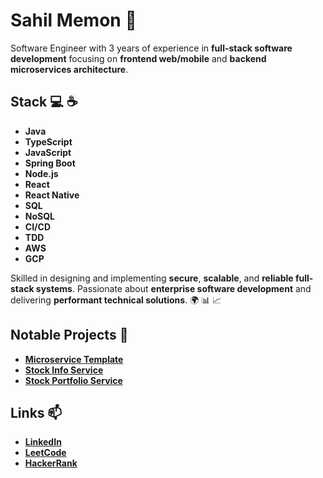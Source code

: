 # Sahil Memon 👋

Software Engineer with 3 years of experience in **full-stack software development** focusing on **frontend web/mobile** and **backend microservices architecture**. 

## Stack 💻 ☕️

- **Java**
- **TypeScript**
- **JavaScript**
- **Spring Boot**
- **Node.js**
- **React**
- **React Native**
- **SQL**
- **NoSQL**
- **CI/CD**
- **TDD**
- **AWS**
- **GCP**

Skilled in designing and implementing **secure**, **scalable**, and **reliable full-stack systems**. Passionate about **enterprise software development** and delivering **performant technical solutions**. 🌍 📊 📈

## Notable Projects 🚀

- [**Microservice Template**](https://github.com/sahilm8/microservice_template)
- [**Stock Info Service**](https://github.com/sahilm8/stock_info_svc)
- [**Stock Portfolio Service**](https://github.com/sahilm8/stock_portfolio_svc)

## Links 📫

- [**LinkedIn**](https://www.linkedin.com/in/sahil-memon-917242321/)
- [**LeetCode**](https://leetcode.com/u/sahilm8/)
- [**HackerRank**](https://www.hackerrank.com/profile/sahilm8)
